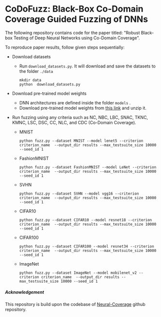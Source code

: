 # CoDoFuzz: Black-Box Co-Domain Coverage Guided Fuzzing of DNNs
The following repository contains code for the paper titled: "Robust Black-box Testing of Deep Neural
Networks using Co-Domain Coverage".

To reproduce paper results, follow given steps sequentially:
- Download datasets

  - Run ```download_datasets.py```. It will download and save the datasets to the folder ```./data```

    ```
    mkdir data
    python  download_datasets.py 
    ```
- Download pre-trained model weights
  - DNN architectures are defined inside the folder ```models``` .
  - Download pre-trained model weights from [this link](https://drive.google.com/drive/folders/1s0i9f3bYhV-TzRN_Qwd7sYR2qDQkBSoX?usp=share_link) and unzip it.
- Run fuzzing using any criteria such as NC, NBC, LBC, SNAC, TKNC, KMNC, LSC, DSC, CC, NLC, and CDC (Co-Domain Coverage).
  - MNIST

    ````
    python fuzz.py --dataset MNIST --model lenet5 --criterion criterion_name  --output_dir results --max_testsuite_size 10000 --seed_id 1
    ````
  
  - FashionMNIST

    ````
    python fuzz.py --dataset FashionMNIST --model LeNet --criterion criterion_name  --output_dir results --max_testsuite_size 10000 --seed_id 1
    ````

  - SVHN

    ````
    python fuzz.py --dataset SVHN --model vgg16 --criterion criterion_name  --output_dir results --max_testsuite_size 10000 --seed_id 1
    ````

  - CIFAR10

    ```
    python fuzz.py --dataset CIFAR10 --model resnet18 --criterion criterion_name  --output_dir results --max_testsuite_size 10000 --seed_id 1
    ```

  - CIFAR100

    ```
    python fuzz.py --dataset CIFAR100 --model resnet34 --criterion criterion_name  --output_dir results --max_testsuite_size 10000 --seed_id 1
    ```
  - ImageNet
    ```
    python fuzz.py --dataset ImageNet --model mobilenet_v2 --criterion criterion_name  --output_dir results --max_testsuite_size 10000 --seed_id 1
    ```
##### Acknowledgement
This repository is build upon the codebase of [Neural-Coverage](https://github.com/Yuanyuan-Yuan/NeuraL-Coverage)  github repository.
